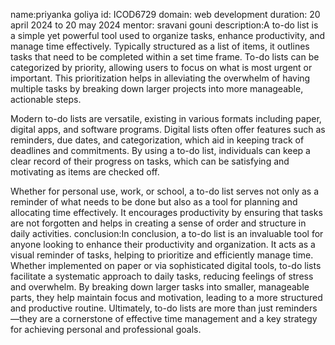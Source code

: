 name:priyanka goliya
id: ICOD6729
domain: web development
duration: 20 april 2024 to 20 may 2024
mentor: sravani gouni
description:A to-do list is a simple yet powerful tool used to organize tasks, enhance productivity, and manage time effectively. Typically structured as a list of items, it outlines tasks that need to be completed within a set time frame. To-do lists can be categorized by priority, allowing users to focus on what is most urgent or important. This prioritization helps in alleviating the overwhelm of having multiple tasks by breaking down larger projects into more manageable, actionable steps.

Modern to-do lists are versatile, existing in various formats including paper, digital apps, and software programs. Digital lists often offer features such as reminders, due dates, and categorization, which aid in keeping track of deadlines and commitments. By using a to-do list, individuals can keep a clear record of their progress on tasks, which can be satisfying and motivating as items are checked off.

Whether for personal use, work, or school, a to-do list serves not only as a reminder of what needs to be done but also as a tool for planning and allocating time effectively. It encourages productivity by ensuring that tasks are not forgotten and helps in creating a sense of order and structure in daily activities.
conclusion:In conclusion, a to-do list is an invaluable tool for anyone looking to enhance their productivity and organization. It acts as a visual reminder of tasks, helping to prioritize and efficiently manage time. Whether implemented on paper or via sophisticated digital tools, to-do lists facilitate a systematic approach to daily tasks, reducing feelings of stress and overwhelm. By breaking down larger tasks into smaller, manageable parts, they help maintain focus and motivation, leading to a more structured and productive routine. Ultimately, to-do lists are more than just reminders—they are a cornerstone of effective time management and a key strategy for achieving personal and professional goals.
